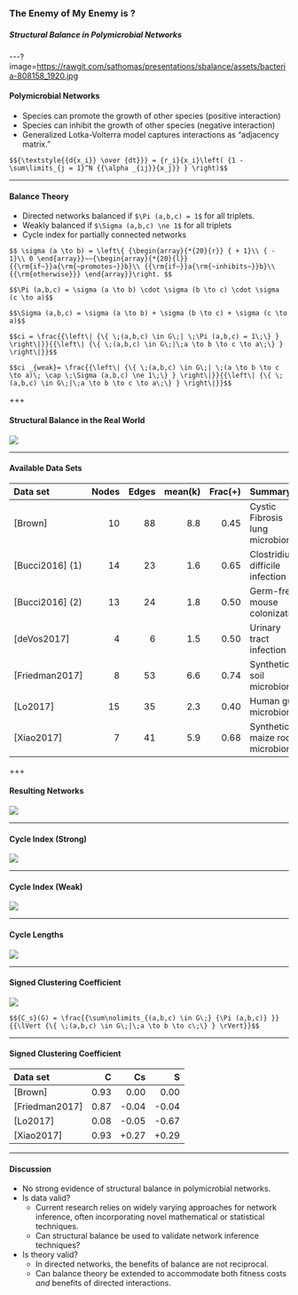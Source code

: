 ### The Enemy of My Enemy is ?
##### Structural Balance in Polymicrobial Networks

---?image=https://rawgit.com/sathomas/presentations/sbalance/assets/bacteria-808158_1920.jpg

#### Polymicrobial Networks

- Species can promote the growth of other species (positive interaction)
- Species can inhibit the growth of other species (negative interaction)
- Generalized Lotka-Volterra model captures interactions as “adjacency matrix.”

`$${\textstyle{{d{x_i}} \over {dt}}} = {r_i}{x_i}\left( {1 - \sum\limits_{j = 1}^N {{\alpha _{ij}}{x_j}} } \right)$$`<!-- .element: style="color:white;font-size:75%;" -->

---

#### Balance Theory

- Directed networks balanced if `$\Pi (a,b,c) = 1$` for all triplets.
- Weakly balanced if `$\Sigma (a,b,c) \ne 1$` for all triplets
- Cycle index for partially connected networks

`$$
\sigma (a \to b) = \left\{ {\begin{array}{*{20}{r}}
{ + 1}\\
{ - 1}\\
0
\end{array}}~~{\begin{array}{*{20}{l}}
{{\rm{if~}}a{\rm{~promotes~}}b}\\
{{\rm{if~}}a{\rm{~inhibits~}}b}\\
{{\rm{otherwise}}}
\end{array}}\right.
$$`<!-- .element: style="font-size:50%;" -->

`$$\Pi (a,b,c) = \sigma (a \to b) \cdot \sigma (b \to c) \cdot \sigma (c \to a)$$`<!-- .element: style="font-size:50%;" -->

`$$\Sigma (a,b,c) = \sigma (a \to b) + \sigma (b \to c) + \sigma (c \to a)$$`<!-- .element: style="font-size:50%;" -->

`$$ci = \frac{{\left\| {\{ \;(a,b,c) \in G\;| \;\Pi (a,b,c) = 1\;\} } \right\|}}{{\left\| {\{ \;(a,b,c) \in G\;|\;a \to b \to c \to a\;\} } \right\|}}$$`<!-- .element: style="font-size:50%;" -->

`$$ci _{weak}= \frac{{\left\| {\{ \;(a,b,c) \in G\;| \;(a \to b \to c \to a)\; \cap \;\Sigma (a,b,c) \ne 1\;\} } \right\|}}{{\left\| {\{ \;(a,b,c) \in G\;|\;a \to b \to c \to a\;\} } \right\|}}$$`<!-- .element: style="font-size:50%;" -->

+++

#### Structural Balance in the Real World

![](https://rawgit.com/sathomas/presentations/sbalance/assets/alliances.svg)

---

#### Available Data Sets

| Data set        | Nodes | Edges | mean(k) | Frac(+) | Summary                         |
| :-------------- | ----: | ----: | ------: | ------: | :------------------------------ |
| [Brown]         |    10 |    88 |     8.8 |    0.45 | Cystic Fibrosis lung microbiome |
| [Bucci2016] (1) |    14 |    23 |     1.6 |    0.65 | Clostridium difficile infection |
| [Bucci2016] (2) |    13 |    24 |     1.8 |    0.50 | Germ-free mouse colonization    |
| [deVos2017]     |     4 |     6 |     1.5 |    0.50 | Urinary tract infection         |
| [Friedman2017]  |     8 |    53 |     6.6 |    0.74 | Synthetic soil microbiome       |
| [Lo2017]        |    15 |    35 |     2.3 |    0.40 | Human gut microbiome            |
| [Xiao2017]      |     7 |    41 |     5.9 |    0.68 | Synthetic maize root microbiome |
<!-- .element: style="font-size:50%;margin-top:10vh;" -->

+++

#### Resulting Networks

![](https://rawgit.com/sathomas/presentations/sbalance/assets/o_graphs.svg)


---

#### Cycle Index (Strong)

![](https://rawgit.com/sathomas/presentations/sbalance/assets/o_cistrong.svg)


---

#### Cycle Index (Weak)

![](https://rawgit.com/sathomas/presentations/sbalance/assets/o_ciweak.svg)

---

#### Cycle Lengths

![](https://rawgit.com/sathomas/presentations/sbalance/assets/o_cilength.svg)

---

#### Signed Clustering Coefficient

![](https://rawgit.com/sathomas/presentations/sbalance/assets/o_c_s.svg)

`$${C_s}(G) = \frac{{\sum\nolimits_{(a,b,c) \in G\;} {\Pi (a,b,c)} }}{{\lVert {\{ \;(a,b,c) \in G\;|\;a \to b \to c\;\} } \rVert}}$$`

---

#### Signed Clustering Coefficient

| Data set       |   C  |   Cs  |   S   |
| :------------- | ---: | ----: | ----: |
| [Brown]        | 0.93 |  0.00 |  0.00 |
| [Friedman2017] | 0.87 | -0.04 | -0.04 |
| [Lo2017]       | 0.08 | -0.05 | -0.67 |
| [Xiao2017]     | 0.93 | +0.27 | +0.29 |

---

#### Discussion

- No strong evidence of structural balance in polymicrobial networks.
- Is data valid?
     * Current research relies on widely varying approaches for network inference, often incorporating novel mathematical or statistical techniques.
     * Can structural balance be used to validate network inference techniques?
- Is theory valid?
     * In directed networks, the benefits of balance are not reciprocal.
     * Can balance theory be extended to accommodate both fitness costs _and_ benefits of directed interactions.
